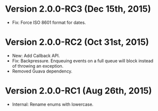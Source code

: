 
Version 2.0.0-RC3 (Dec 15th, 2015)
==================================

  * Fix: Force ISO 8601 format for dates.

Version 2.0.0-RC2 (Oct 31st, 2015)
==================================

  * New: Add Callback API.
  * Fix: Backpressure. Enqueuing events on a full queue will block instead of throwing an exception.
  * Removed Guava dependency.

Version 2.0.0-RC1 (Aug 26th, 2015)
==================================

  * Internal: Rename enums with lowercase.
